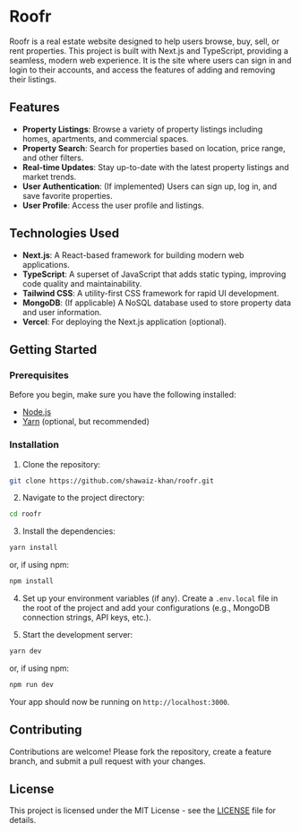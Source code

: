 # Roofr

Roofr is a real estate website designed to help users browse, buy, sell, or rent properties. This project is built with Next.js and TypeScript, providing a seamless, modern web experience.  It is the site where users can sign in and login to their accounts, and access the features of adding and removing their listings.

## Features

- **Property Listings**: Browse a variety of property listings including homes, apartments, and commercial spaces.
- **Property Search**: Search for properties based on location, price range, and other filters.
- **Real-time Updates**: Stay up-to-date with the latest property listings and market trends.
- **User Authentication**: (If implemented) Users can sign up, log in, and save favorite properties.
- **User Profile**: Access the user profile and listings.

## Technologies Used

- **Next.js**: A React-based framework for building modern web applications.
- **TypeScript**: A superset of JavaScript that adds static typing, improving code quality and maintainability.
- **Tailwind CSS**: A utility-first CSS framework for rapid UI development.
- **MongoDB**: (If applicable) A NoSQL database used to store property data and user information.
- **Vercel**: For deploying the Next.js application (optional).

## Getting Started

### Prerequisites

Before you begin, make sure you have the following installed:

- [Node.js](https://nodejs.org/)
- [Yarn](https://yarnpkg.com/) (optional, but recommended)

### Installation

1. Clone the repository:

```bash
git clone https://github.com/shawaiz-khan/roofr.git
```

2. Navigate to the project directory:

```bash
cd roofr
```

3. Install the dependencies:

```bash
yarn install
```

or, if using npm:

```bash
npm install
```

4. Set up your environment variables (if any). Create a `.env.local` file in the root of the project and add your configurations (e.g., MongoDB connection strings, API keys, etc.).

5. Start the development server:

```bash
yarn dev
```

or, if using npm:

```bash
npm run dev
```

Your app should now be running on `http://localhost:3000`.

## Contributing

Contributions are welcome! Please fork the repository, create a feature branch, and submit a pull request with your changes.

## License

This project is licensed under the MIT License - see the [LICENSE](LICENSE) file for details.